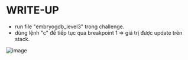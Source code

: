 # WRITE-UP

- run file "embryogdb_level3" trong challenge.
- dùng lệnh "c" để tiếp tục qua breakpoint 1 => giá trị được update trên stack.

![image](https://github.com/user-attachments/assets/d17f5ad8-7b1f-4095-ac22-388e902a6d92)
